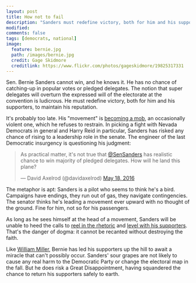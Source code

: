 ```yaml
---
layout: post
title: How not to fail
description: "Sanders must redefine victory, both for him and his supporters, to maintain his reputation."
modified: 
comments: false
tags: [democrats, national]
image:
  feature: bernie.jpg
  path: /images/bernie.jpg
  credit: Gage Skidmore
  creditlink: https://www.flickr.com/photos/gageskidmore/19825317331
---
```


<p>Sen. Bernie Sanders cannot win, and he knows it. He has no chance of catching-up in popular votes or pledged delegates. The notion that super delegates will overturn the expressed will of the electorate at the convention is ludicrous. He must redefine victory, both for him and his supporters, to maintain his reputation.

<p>It's probably too late. His "movement" is <a href="https://www.washingtonpost.com/opinions/does-bernie-sanders-want-to-be-the-ralph-nader-of-2016/2016/05/17/b091d75a-1c5f-11e6-b6e0-c53b7ef63b45_story.html" target="_blank">becoming a mob</a>, an occasionally violent one, which he refuses to restrain. In picking a fight with Nevada Democrats in general and Harry Reid in particular, Sanders has risked any chance of rising to a leadership role in the senate. The engineer of the last Democratic insurgency is questioning his judgment:

<blockquote class="twitter-tweet" data-partner="tweetdeck"><p lang="en" dir="ltr">As practical matter, it&#39;s not true that <a href="https://twitter.com/SenSanders">@SenSanders</a> has realistic chance to win majority of pledged delegates. How will he land this plane?</p>&mdash; David Axelrod (@davidaxelrod) <a href="https://twitter.com/davidaxelrod/status/732774757049995264">May 18, 2016</a></blockquote>
<script async src="//platform.twitter.com/widgets.js" charset="utf-8"></script>

<p>The metaphor is apt: Sanders is a pilot who seems to think he's a bird. Campaigns have endings, they run out of gas, they navigate contingencies. The senator thinks he's leading a movement ever upward with no thought of the ground. Fine for him, not so for his passengers.

<p>As long as he sees himself at the head of a movement, Sanders will be unable to heed the calls to <a href="http://talkingpointsmemo.com/edblog/grandiosity-as-addictive-as-smack" target="_blank">reel in the rhetoric</a> and <a href="http://www.thedailybeast.com/articles/2016/05/18/come-on-bernie-time-to-level-with-your-dreamers.html" target="_blank">level with his supporters</a>. That's the danger of dogma: it cannot be recanted without destroying the faith. 

<p>Like <a href="https://en.wikipedia.org/wiki/Millerism" target="_blank">William Miller</a>, Bernie has led his supporters up the hill to await a miracle that can't possibly occur. Sanders' sour grapes are not likely to cause any real harm to the Democratic Party or change the electoral map in the fall. But he does risk a Great Disappointment, having squandered the chance to return his supporters safely to earth.
